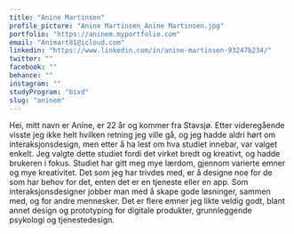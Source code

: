 ```yaml
---
title: "Anine Martinsen"
profile_picture: "Anine Martinsen_Anine Martinsen.jpg"
portfolio: "https://aninem.myportfolio.com"
email: "Animart81@icloud.com"
linkedin: "https://www.linkedin.com/in/anine-martinsen-93247b234/"
twitter: ""
facebook: ""
behance: ""
instagram: ""
studyProgram: "bixd"
slug: "aninem"
---
```


Hei, mitt navn er Anine, er 22 år og kommer fra Stavsjø. Etter videregående visste jeg ikke helt hvilken retning jeg ville gå, og jeg hadde aldri hørt om interaksjonsdesign, men etter å ha lest om hva studiet innebar, var valget enkelt. Jeg valgte dette studiet fordi det virket bredt og kreativt, og hadde brukeren i fokus. Studiet har gitt meg mye lærdom, gjennom varierte emner og mye kreativitet. Det som jeg har trivdes med, er å designe noe for de som har behov for det, enten det er en tjeneste eller en app. Som interaksjonsdesigner jobber man med å skape gode løsninger, sammen med, og for andre mennesker. Det er flere emner jeg likte veldig godt, blant annet design og prototyping for digitale produkter, grunnleggende psykologi og tjenestedesign.
